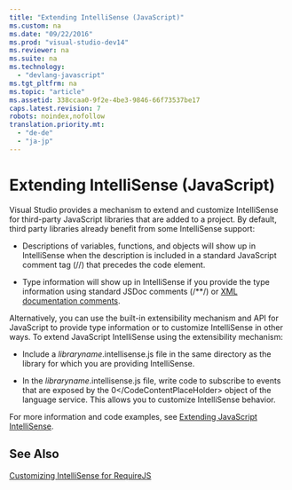 ```yaml
---
title: "Extending IntelliSense (JavaScript)"
ms.custom: na
ms.date: "09/22/2016"
ms.prod: "visual-studio-dev14"
ms.reviewer: na
ms.suite: na
ms.technology: 
  - "devlang-javascript"
ms.tgt_pltfrm: na
ms.topic: "article"
ms.assetid: 338ccaa0-9f2e-4be3-9846-66f73537be17
caps.latest.revision: 7
robots: noindex,nofollow
translation.priority.mt: 
  - "de-de"
  - "ja-jp"
---
```

# Extending IntelliSense (JavaScript)
Visual Studio provides a mechanism to extend and customize IntelliSense for third-party JavaScript libraries that are added to a project. By default, third party libraries already benefit from some IntelliSense support:  
  
-   Descriptions of variables, functions, and objects will show up in IntelliSense when the description is included in a standard JavaScript comment tag (//) that precedes the code element.  
  
-   Type information will show up in IntelliSense if you provide the type information using standard JSDoc comments (/**/) or [XML documentation comments](../vs140/xml-documentation-comments--javascript-.md).  
  
 Alternatively, you can use the built-in extensibility mechanism and API for JavaScript to provide type information or to customize IntelliSense in other ways. To extend JavaScript IntelliSense using the extensibility mechanism:  
  
-   Include a *libraryname*.intellisense.js file in the same directory as the library for which you are providing IntelliSense.  
  
-   In the *libraryname*.intellisense.js file, write code to subscribe to events that are exposed by the <CodeContentPlaceHolder>0\</CodeContentPlaceHolder> object of the language service. This allows you to customize IntelliSense behavior.  
  
 For more information and code examples, see [Extending JavaScript IntelliSense](../vs140/extending-javascript-intellisense.md).  
  
## See Also  
 [Customizing IntelliSense for RequireJS](../vs140/customizing-intellisense-for-requirejs.md)